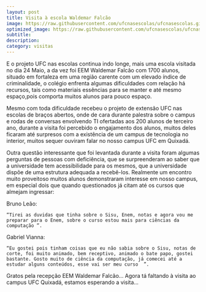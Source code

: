 ```yaml
---
layout: post
title: Visita à escola Waldemar Falcão
image: https://raw.githubusercontent.com/ufcnasescolas/ufcnasescolas.github.io/master/base/10/__capa.jpg
optimized_image: https://raw.githubusercontent.com/ufcnasescolas/ufcnasescolas.github.io/master/base/.thumb/10/Readme.jpg
subtitle: 
description: 
category: visitas
---
```

<!-- DON'T EDIT THIS FILE, GENERATED BY SCRIPT -->
<!-- DON'T EDIT THIS FILE, GENERATED BY SCRIPT -->
<!-- DON'T EDIT THIS FILE, GENERATED BY SCRIPT -->
<!-- DON'T EDIT THIS FILE, GENERATED BY SCRIPT -->
<!-- DON'T EDIT THIS FILE, GENERATED BY SCRIPT -->


E o projeto UFC nas escolas continua indo longe, mais uma escola visitada no dia 24 Maio, a da vez foi EEM Waldemar Falcão com 1700 alunos, situado em fortaleza em uma região carente com um elevado índice de criminalidade, o colégio enfrenta algumas dificuldades com relação há recursos, tais como materiais essências para se manter e até mesmo espaço,pois comporta muitos alunos para pouco espaço.

Mesmo com toda dificuldade recebeu o projeto de extensão UFC nas escolas de braços abertos, onde de cara durante palestra sobre o campus e rodas de conversas envolvendo TI ofertadas aos 200 alunos de terceiro ano, durante a visita foi percebido o engajamento dos alunos, muitos deles ficaram até surpresos com a existência de um campus de tecnologia no interior, muitos sequer ouviram falar no nosso campus UFC em Quixadá.

Outra questão interessante que foi levantada durante a visita foram algumas perguntas de pessoas com deficiência, que se surpreenderam ao saber que a universidade tem acessibilidade para os mesmos, que a universidade dispõe de uma estrutura adequada a recebê-los. Realmente um encontro muito proveitoso muitos alunos demonstraram interesse em nosso campus, em especial dois que quando questionados já citam até os cursos que almejam ingressar:

Bruno Leão:

    “Tirei as duvidas que tinha sobre o Sisu, Enem, notas e agora vou me preparar para o Enem, sobre o curso estou mais para ciências da computação ”.

Gabriel Vianna:

    “Eu gostei pois tinham coisas que eu não sabia sobre o Sisu, notas de corte, foi muito animado, bem receptivo, animado o bate papo, gostei bastante. Gosto muito de ciência da computação, já comecei até a estudar alguns conteúdos, esse vai ser meu curso  ”.


Gratos pela recepção EEM Waldemar Falcão... Agora tá faltando à visita ao campus UFC Quixadá, estamos esperando a visita...

